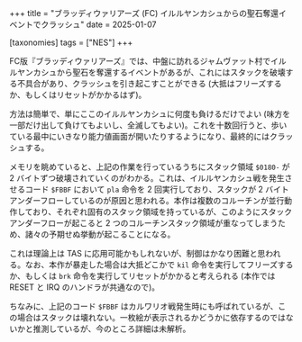 +++
title = "ブラッディウァリアーズ (FC) イルルヤンカシュからの聖石奪還イベントでクラッシュ"
date = 2025-01-07

[taxonomies]
tags = ["NES"]
+++

FC版『ブラッディウァリアーズ』では、中盤に訪れるジャムヴァット村でイルルヤンカシュから聖石を奪還するイベントがあるが、これにはスタックを破壊する不具合があり、クラッシュを引き起こすことができる (大抵はフリーズするか、もしくはリセットがかかるはず)。

方法は簡単で、単にここのイルルヤンカシュに何度も負けるだけでよい (味方を一部だけ出して負けてもよいし、全滅してもよい)。これを十数回行うと、歩いている最中にいきなり能力値画面が開いたりするようになり、最終的にはクラッシュする。

メモリを眺めていると、上記の作業を行っているうちにスタック領域 `$0180-` が 2 バイトずつ破壊されていくのがわかる。これは、イルルヤンカシュ戦を発生させるコード `$FBBF` において `pla` 命令を 2 回実行しており、スタックが 2 バイトアンダーフローしているのが原因と思われる。本作は複数のコルーチンが並行動作しており、それぞれ固有のスタック領域を持っているが、このようにスタックアンダーフローが起こると 2 つのコルーチンスタック領域が重なってしまうため、諸々の予期せぬ挙動が起こることになる。

これは理論上は TAS に応用可能かもしれないが、制御はかなり困難と思われる。なお、本作が暴走した場合は大抵どこかで `kil` 命令を実行してフリーズするか、もしくは `brk` 命令を実行してリセットがかかると考えられる (本作では RESET と IRQ のハンドラが共通なので)。

ちなみに、上記のコード `$FBBF` はカルワリオ戦発生時にも呼ばれているが、この場合はスタックは壊れない。一枚絵が表示されるかどうかに依存するのではないかと推測しているが、今のところ詳細は未解析。
